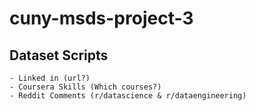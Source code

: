 # cuny-msds-project-3

## Dataset Scripts
    - Linked in (url?)
    - Coursera Skills (Which courses?)
    - Reddit Comments (r/datascience & r/dataengineering)

##